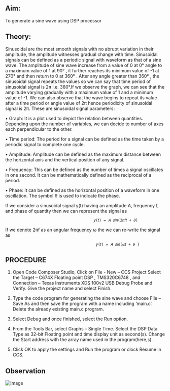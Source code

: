 ## Aim:
 To generate a sine wave using DSP processor
 
## Theory:

Sinusoidal are the most smooth signals with no abrupt variation in their amplitude, the amplitude witnesses gradual change with time.
Sinusoidal signals can be defined as a periodic signal with waveform as that of a sine wave. 
The amplitude of sine wave increase from a value of 0 at 0° angle to a maximum value of 1 at 90° , it further reaches its minimum value of -1 at 270° and then return to 0 at 360° . After any angle greater than 360° , the sinusoidal signal repeats the values so we can say that time period of sinusoidal signal is 2π i.e. 360°.If we observe the graph, we can see that the amplitude varying gradually with a maximum value of 1 and a minimum value of -1. We can also observe that the wave begins to repeat its value after a time period or angle value of 2π hence periodicity of sinusoidal signal is 2π.
These are sinusoidal signal parameters:

• Graph: It is a plot used to depict the relation between quantities. Depending upon the number of variables, we can decide to number of axes each perpendicular to the other.

• Time period: The period for a signal can be defined as the time taken by a periodic signal to complete one cycle.

• Amplitude: Amplitude can be defined as the maximum distance between the horizontal axis and the vertical position of any signal. 

• Frequency: This can be defined as the number of times a signal oscillates in one second. It can be mathematically defined as the reciprocal of a period.

• Phase: It can be defined as the horizontal position of a waveform in one oscillation. The symbol θ is used to indicate the phase. 

If we consider a sinusoidal signal y(t) having an amplitude A, frequency f, and phase of quantity then we can represent the signal as

                                           𝑦(𝑡) = 𝐴 𝑠𝑖𝑛(2𝜋𝑓𝑡 + 𝜃)
                                           
 If we denote 2πf as an angular frequency ω the we can re-write the signal as 
 
                                            𝑦(𝑡) = 𝐴 𝑠𝑖𝑛(𝜔𝑡 + 𝜃 )



## PROCEDURE 
 
1.	Open Code Composer Studio,
 Click on File -  New – CCS Project 
 Select the Target – C674X Floating point DSP , TMS320C6748 , and  
 Connection – Texas Instruments XDS 100v2 USB Debug Probe and Verify.
 Give  the project name and select Finish. 
2.	Type the code program for generating the sine wave and choose 
 File – Save As and then save the program with a name including ‘main.c’. Delete the already existing main.c program.  
3.	Select Debug and once finished, select the Run option. 

4.	From the Tools Bar, select Graphs – Single Time. 
Select the DSP Data Type as 32-bit Floating point and time display unit as second(s). Change the Start address with the array name used in the program(here,s). 
5.	Click OK to apply the settings and Run the program or clock Resume in CCS. 

## Observation
![image](https://github.com/user-attachments/assets/31017001-9cac-4acd-a8b2-8ee495ba8b32)
